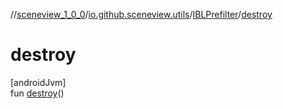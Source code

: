 //[sceneview_1_0_0](../../../index.md)/[io.github.sceneview.utils](../index.md)/[IBLPrefilter](index.md)/[destroy](destroy.md)

# destroy

[androidJvm]\
fun [destroy](destroy.md)()
